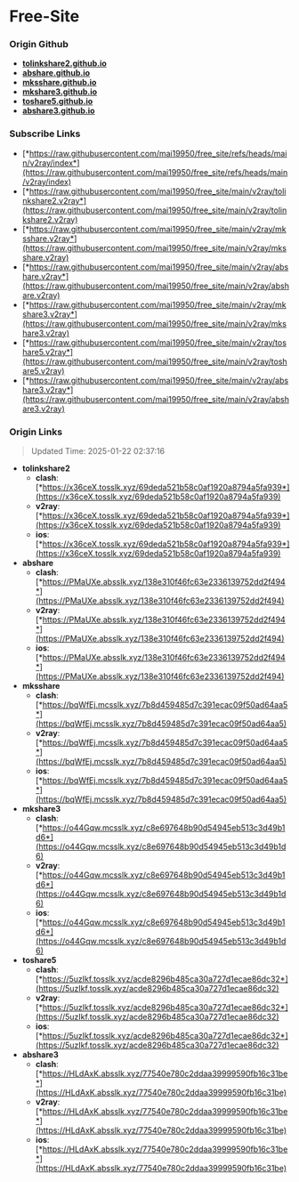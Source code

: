 # Free-Site

### Origin Github

- [**tolinkshare2.github.io**](https://github.com/tolinkshare2/tolinkshare2.github.io)
- [**abshare.github.io**](https://github.com/abshare/abshare.github.io)
- [**mksshare.github.io**](https://github.com/mksshare/mksshare.github.io)
- [**mkshare3.github.io**](https://github.com/mkshare3/mkshare3.github.io)
- [**toshare5.github.io**](https://github.com/toshare5/toshare5.github.io)
- [**abshare3.github.io**](https://github.com/abshare3/abshare3.github.io)

### Subscribe Links

- [*https://raw.githubusercontent.com/mai19950/free_site/refs/heads/main/v2ray/index*](https://raw.githubusercontent.com/mai19950/free_site/refs/heads/main/v2ray/index)
- [*https://raw.githubusercontent.com/mai19950/free_site/main/v2ray/tolinkshare2.v2ray*](https://raw.githubusercontent.com/mai19950/free_site/main/v2ray/tolinkshare2.v2ray)
- [*https://raw.githubusercontent.com/mai19950/free_site/main/v2ray/mksshare.v2ray*](https://raw.githubusercontent.com/mai19950/free_site/main/v2ray/mksshare.v2ray)
- [*https://raw.githubusercontent.com/mai19950/free_site/main/v2ray/abshare.v2ray*](https://raw.githubusercontent.com/mai19950/free_site/main/v2ray/abshare.v2ray)
- [*https://raw.githubusercontent.com/mai19950/free_site/main/v2ray/mkshare3.v2ray*](https://raw.githubusercontent.com/mai19950/free_site/main/v2ray/mkshare3.v2ray)
- [*https://raw.githubusercontent.com/mai19950/free_site/main/v2ray/toshare5.v2ray*](https://raw.githubusercontent.com/mai19950/free_site/main/v2ray/toshare5.v2ray)
- [*https://raw.githubusercontent.com/mai19950/free_site/main/v2ray/abshare3.v2ray*](https://raw.githubusercontent.com/mai19950/free_site/main/v2ray/abshare3.v2ray)

### Origin Links

> Updated Time: 2025-01-22 02:37:16

- **tolinkshare2**
  - **clash**: [*https://x36ceX.tosslk.xyz/69deda521b58c0af1920a8794a5fa939*](https://x36ceX.tosslk.xyz/69deda521b58c0af1920a8794a5fa939)
  - **v2ray**: [*https://x36ceX.tosslk.xyz/69deda521b58c0af1920a8794a5fa939*](https://x36ceX.tosslk.xyz/69deda521b58c0af1920a8794a5fa939)
  - **ios**: [*https://x36ceX.tosslk.xyz/69deda521b58c0af1920a8794a5fa939*](https://x36ceX.tosslk.xyz/69deda521b58c0af1920a8794a5fa939)
- **abshare**
  - **clash**: [*https://PMaUXe.absslk.xyz/138e310f46fc63e2336139752dd2f494*](https://PMaUXe.absslk.xyz/138e310f46fc63e2336139752dd2f494)
  - **v2ray**: [*https://PMaUXe.absslk.xyz/138e310f46fc63e2336139752dd2f494*](https://PMaUXe.absslk.xyz/138e310f46fc63e2336139752dd2f494)
  - **ios**: [*https://PMaUXe.absslk.xyz/138e310f46fc63e2336139752dd2f494*](https://PMaUXe.absslk.xyz/138e310f46fc63e2336139752dd2f494)
- **mksshare**
  - **clash**: [*https://bqWfEj.mcsslk.xyz/7b8d459485d7c391ecac09f50ad64aa5*](https://bqWfEj.mcsslk.xyz/7b8d459485d7c391ecac09f50ad64aa5)
  - **v2ray**: [*https://bqWfEj.mcsslk.xyz/7b8d459485d7c391ecac09f50ad64aa5*](https://bqWfEj.mcsslk.xyz/7b8d459485d7c391ecac09f50ad64aa5)
  - **ios**: [*https://bqWfEj.mcsslk.xyz/7b8d459485d7c391ecac09f50ad64aa5*](https://bqWfEj.mcsslk.xyz/7b8d459485d7c391ecac09f50ad64aa5)
- **mkshare3**
  - **clash**: [*https://o44Gqw.mcsslk.xyz/c8e697648b90d54945eb513c3d49b1d6*](https://o44Gqw.mcsslk.xyz/c8e697648b90d54945eb513c3d49b1d6)
  - **v2ray**: [*https://o44Gqw.mcsslk.xyz/c8e697648b90d54945eb513c3d49b1d6*](https://o44Gqw.mcsslk.xyz/c8e697648b90d54945eb513c3d49b1d6)
  - **ios**: [*https://o44Gqw.mcsslk.xyz/c8e697648b90d54945eb513c3d49b1d6*](https://o44Gqw.mcsslk.xyz/c8e697648b90d54945eb513c3d49b1d6)
- **toshare5**
  - **clash**: [*https://5uzIkf.tosslk.xyz/acde8296b485ca30a727d1ecae86dc32*](https://5uzIkf.tosslk.xyz/acde8296b485ca30a727d1ecae86dc32)
  - **v2ray**: [*https://5uzIkf.tosslk.xyz/acde8296b485ca30a727d1ecae86dc32*](https://5uzIkf.tosslk.xyz/acde8296b485ca30a727d1ecae86dc32)
  - **ios**: [*https://5uzIkf.tosslk.xyz/acde8296b485ca30a727d1ecae86dc32*](https://5uzIkf.tosslk.xyz/acde8296b485ca30a727d1ecae86dc32)
- **abshare3**
  - **clash**: [*https://HLdAxK.absslk.xyz/77540e780c2ddaa39999590fb16c31be*](https://HLdAxK.absslk.xyz/77540e780c2ddaa39999590fb16c31be)
  - **v2ray**: [*https://HLdAxK.absslk.xyz/77540e780c2ddaa39999590fb16c31be*](https://HLdAxK.absslk.xyz/77540e780c2ddaa39999590fb16c31be)
  - **ios**: [*https://HLdAxK.absslk.xyz/77540e780c2ddaa39999590fb16c31be*](https://HLdAxK.absslk.xyz/77540e780c2ddaa39999590fb16c31be)
